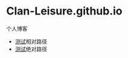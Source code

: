 # Clan-Leisure.github.io
个人博客

- [测试](/test.html)相对路径
- [测试](https://Clan-Leisure.github.io/test.html)绝对路径
